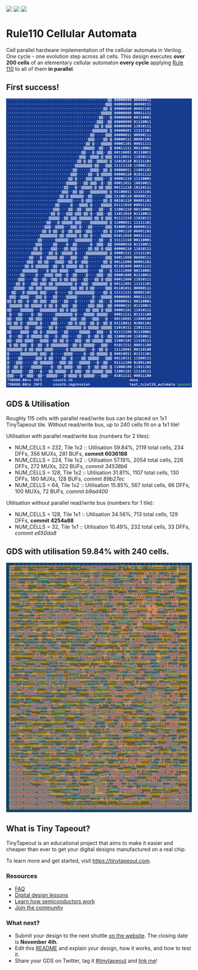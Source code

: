 ![](../../workflows/gds/badge.svg) ![](../../workflows/docs/badge.svg) ![](../../workflows/test/badge.svg)

# Rule110 Cellular Automata

Cell parallel hardware implementation of the cellular automata in Verilog. One cycle - one evolution step across all cells.
This design executes **over 200 cells** of an elementary cellular automaton **every cycle** applying [Rule 110](https://en.wikipedia.org/wiki/Rule_110) to all of them **in parallel**.

## First success!
![](./images/passed48.png)

## GDS & Utilisation
Roughly 115 cells with parallel read/write bus can be placed on 1x1 TinyTapeout tile. Without read/write bus, up to 240 cells fit on a 1x1 tile!

Utilisation with parallel read/write bus (numbers for 2 tiles):
* NUM_CELLS =  232, Tile 1x2 :: Utilisation 59.84%, 2119 total cells, 234 DFFs, 356 MUXs, 281 BUFs, **commit 6036188**
* NUM_CELLS =  224, Tile 1x2 :: Utilisation 57.19%, 2054 total cells, 226 DFFs, 272 MUXs, 322 BUFs, *commit 34538b6*
* NUM_CELLS =  128, Tile 1x2 :: Utilisation 31.81%, 1107 total cells, 130 DFFs, 180 MUXs, 128 BUFs, *commit 89b27ec*
* NUM_CELLS =   64, Tile 1x2 :: Utilisation 15.85%,  567 total cells,  66 DFFs, 100 MUXs,  72 BUFs, *commit b9ad400*

Utilisation without parallel read/write bus (numbers for 1 tile):
* NUM_CELLS = 128, Tile 1x1 :: Utilisation 34.56%, 713 total cells, 129 DFFs, **commit 4254a88**
* NUM_CELLS =  32, Tile 1x1 :: Utilisation 10.49%, 232 total cells,  33 DFFs, *commit e650da8*

## GDS with utilisation **59.84%** with 240 cells.
![](./images/gds_tile1x2_240cells_commit_687474.png)


## What is Tiny Tapeout?

TinyTapeout is an educational project that aims to make it easier and cheaper than ever to get your digital designs manufactured on a real chip.

To learn more and get started, visit https://tinytapeout.com.

### Resources

- [FAQ](https://tinytapeout.com/faq/)
- [Digital design lessons](https://tinytapeout.com/digital_design/)
- [Learn how semiconductors work](https://tinytapeout.com/siliwiz/)
- [Join the community](https://discord.gg/rPK2nSjxy8)

### What next?

- Submit your design to the next shuttle [on the website](https://tinytapeout.com/#submit-your-design). The closing date is **November 4th**.
- Edit this [README](README.md) and explain your design, how it works, and how to test it.
- Share your GDS on Twitter, tag it [#tinytapeout](https://twitter.com/hashtag/tinytapeout?src=hashtag_click) and [link me](https://twitter.com/matthewvenn)!
